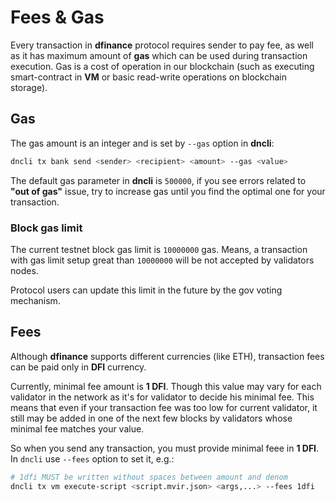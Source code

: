 # Fees & Gas

Every transaction in **dfinance** protocol requires sender to pay fee, as well as it has maximum amount of **gas** which can be used during transaction execution. Gas is a cost of operation in our blockchain \(such as executing smart-contract in **VM** or basic read-write operations on blockchain storage\).

## Gas

The gas amount is an integer and is set by `--gas` option in **dncli**:

```bash
dncli tx bank send <sender> <recipient> <amount> --gas <value>
```

The default gas parameter in **dncli** is `500000`, if you see errors related to **"out of gas"** issue, try to increase gas until you find the optimal one for your transaction.

### Block gas limit

The current testnet block gas limit is `10000000` gas. Means, a transaction with gas limit setup great than `10000000` will be not accepted by validators nodes.

Protocol users can update this limit in the future by the gov voting mechanism.

## Fees

Although **dfinance** supports different currencies \(like ETH\), transaction fees can be paid only in **DFI** currency.

Currently, minimal fee amount is **1 DFI**. Though this value may vary for each validator in the network as it's for validator to decide his minimal fee. This means that even if your transaction fee was too low for current validator, it still may be added in one of the next few blocks by validators whose minimal fee matches your value.

So when you send any transaction, you must provide minimal feee in **1 DFI**. In `dncli` use `--fees` option to set it, e.g.:

```bash
# 1dfi MUST be written without spaces between amount and denom
dncli tx vm execute-script <script.mvir.json> <args,...> --fees 1dfi
```

